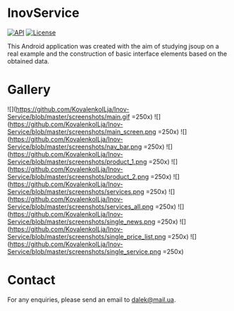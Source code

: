 # InovService
[![API](https://img.shields.io/badge/API-23%2B-brightgreen.svg?style=flat)](https://android-arsenal.com/api?level=23)
[![License](https://img.shields.io/badge/License-Apache%202.0-blue.svg)](https://opensource.org/licenses/Apache-2.0)

This Android application was created with the aim of studying jsoup on a real example and the construction of basic interface elements based on the obtained data.

# Gallery
![](https://github.com/KovalenkoILja/Inov-Service/blob/master/screenshots/main.gif =250x)
![](https://github.com/KovalenkoILja/Inov-Service/blob/master/screenshots/main_screen.png =250x)
![](https://github.com/KovalenkoILja/Inov-Service/blob/master/screenshots/nav_bar.png =250x)
![](https://github.com/KovalenkoILja/Inov-Service/blob/master/screenshots/product_1.png =250x)
![](https://github.com/KovalenkoILja/Inov-Service/blob/master/screenshots/product_2.png =250x)
![](https://github.com/KovalenkoILja/Inov-Service/blob/master/screenshots/services.png =250x)
![](https://github.com/KovalenkoILja/Inov-Service/blob/master/screenshots/services_all.png =250x)
![](https://github.com/KovalenkoILja/Inov-Service/blob/master/screenshots/single_news.png =250x)
![](https://github.com/KovalenkoILja/Inov-Service/blob/master/screenshots/single_price_list.png =250x)
![](https://github.com/KovalenkoILja/Inov-Service/blob/master/screenshots/single_service.png =250x)

# Contact
For any enquiries, please send an email to dalek@mail.ua.
